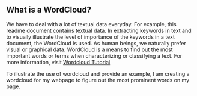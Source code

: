 ## What is a WordCloud?
We have to deal with a lot of textual data everyday. For example, this readme document contains textual data. In extracting keywords in text and to visually illustrate the level of importance of the keywords in a text document, the WordCloud is used. As human beings, we naturally prefer visual or graphical data. WordCloud is a means to find out the most important words or terms when characterizing or classifying a text. For more information, visit [Wordcloud Tutorial](https://python-course.eu/applications-python/python-wordcloud-tutorial.php)

To illustrate the use of wordcloud and provide an example, I am creating a wordcloud for my webpage to figure out the most prominent words on my page.
